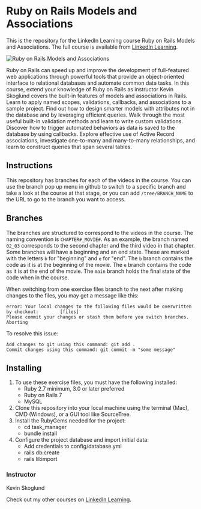 # Ruby on Rails Models and Associations
This is the repository for the LinkedIn Learning course Ruby on Rails Models and Associations. The full course is available from [LinkedIn Learning][lil-course-url].

![Ruby on Rails Models and Associations][lil-thumbnail-url] 

Ruby on Rails can speed up and improve the development of full-featured web applications through powerful tools that provide an object-oriented interface to relational databases and automate common data tasks. In this course, extend your knowledge of Ruby on Rails as instructor Kevin Skoglund covers the built-in features of models and associations in Rails. Learn to apply named scopes, validations, callbacks, and associations to a sample project. Find out how to design smarter models with attributes not in the database and by leveraging efficient queries. Walk through the most useful built-in validation methods and learn to write custom validations. Discover how to trigger automated behaviors as data is saved to the database by using callbacks. Explore effective use of Active Record associations, investigate one-to-many and many-to-many relationships, and learn to construct queries that span several tables.

## Instructions
This repository has branches for each of the videos in the course. You can use the branch pop up menu in github to switch to a specific branch and take a look at the course at that stage, or you can add `/tree/BRANCH_NAME` to the URL to go to the branch you want to access.

## Branches
The branches are structured to correspond to the videos in the course. The naming convention is `CHAPTER#_MOVIE#`. As an example, the branch named `02_03` corresponds to the second chapter and the third video in that chapter. 
Some branches will have a beginning and an end state. These are marked with the letters `b` for "beginning" and `e` for "end". The `b` branch contains the code as it is at the beginning of the movie. The `e` branch contains the code as it is at the end of the movie. The `main` branch holds the final state of the code when in the course.

When switching from one exercise files branch to the next after making changes to the files, you may get a message like this:

    error: Your local changes to the following files would be overwritten by checkout:        [files]
    Please commit your changes or stash them before you switch branches.
    Aborting

To resolve this issue:
	
    Add changes to git using this command: git add .
	Commit changes using this command: git commit -m "some message"


## Installing
1. To use these exercise files, you must have the following installed:
	- Ruby 2.7 minimum, 3.0 or later preferred
	- Ruby on Rails 7
	- MySQL
2. Clone this repository into your local machine using the terminal (Mac), CMD (Windows), or a GUI tool like SourceTree.
3. Install the RubyGems needed for the project:
	- cd task_manager
	- bundle install
4. Configure the project database and import initial data:
	- Add credentials to config/database.yml
	- rails db:create
	- rails lil:import


### Instructor

Kevin Skoglund 
                            


                            

Check out my other courses on [LinkedIn Learning](https://www.linkedin.com/learning/instructors/kevin-skoglund).

[lil-course-url]: https://www.linkedin.com/learning/ruby-on-rails-models-and-associations
[lil-thumbnail-url]: https://cdn.lynda.com/course/2488472/2488472-1660331427377-16x9.jpg
